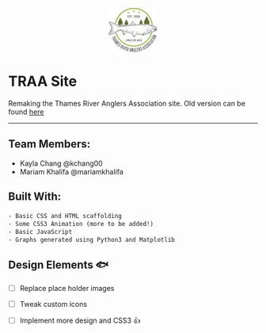 <p align="center"><img src="images/logo.svg" width="20%">

# TRAA Site

Remaking the Thames River Anglers Association site. Old version can be found [here](anglers.org)
<hr>

</p>

## Team Members:

* Kayla Chang @kchang00
* Mariam Khalifa @mariamkhalifa

## Built With: 

```
- Basic CSS and HTML scaffolding
- Some CSS3 Animation (more to be added!)
- Basic JavaScript
- Graphs generated using Python3 and Matplotlib

```
## Design Elements :fish:

- [ ] Replace place holder images
- [ ] Tweak custom icons
- [ ] Implement more design and CSS3 :+1:

